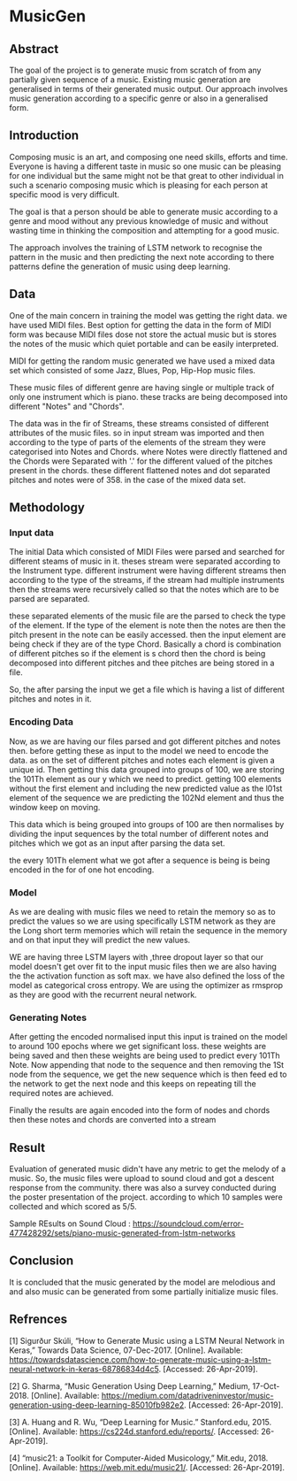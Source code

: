 # MusicGen

## Abstract
The goal of the project is to generate music from scratch of from any partially given sequence of a music. Existing music generation are generalised in terms of their generated music output. Our approach involves music generation according to a specific genre or also in a generalised form.

## Introduction
Composing music is an art, and composing one need skills, efforts and time. Everyone is having a different taste in music so one music can be pleasing for one individual but the same might not be that great to other individual in such a scenario composing music which is pleasing for each person at specific mood is very difficult.

The goal is that a person should be able to generate music according to a genre and mood without any previous knowledge of music and without wasting time in thinking the composition and attempting for a good music.

The approach involves the training of LSTM network to recognise the pattern in the music and then predicting the next note according to there patterns define the generation of music using deep learning.

## Data

One of the main concern in training the model was getting the right data. we have used MIDI files. Best option for getting the data in the form of MIDI form was because MIDI files dose not store the actual music but is stores the notes of the music which quiet portable and can be easily interpreted.

MIDI for getting the random music generated we have used a mixed data set which consisted of some Jazz, Blues, Pop, Hip-Hop music files.

These music files of different genre are having single or multiple track of only one instrument which is piano. these tracks are being decomposed into different "Notes" and "Chords". 

The data was in the fir of Streams, these streams consisted of different attributes of the music files. so in input stream was imported and then according to the type of parts of the elements of the stream they were categorised into Notes and Chords. where Notes were directly flattened and the Chords were Separated with '.' for the different valued of the pitches present in the chords. these different flattened notes and dot separated pitches and notes were of 358. in the case of the mixed data set.

## Methodology

### Input data

The initial Data which consisted of MIDI Files were parsed and searched for different steams of music in it. theses stream were separated according to the Instrument type. different instrument were having different streams then according to the type of the streams, if the stream had multiple instruments then the streams were recursively called so that the notes which are to be parsed are separated.

these separated elements of the music file are the parsed to check the type of the element. If the type of the element is note then the notes are then the pitch present in the note can be easily accessed. then the input element are being check if they are of the type Chord. Basically a chord is combination of different pitches so if the element is s chord then the chord is being decomposed into different pitches and thee pitches are being stored in a file.

So, the after parsing the input we get a file which is having a list of different pitches and notes in it.

### Encoding Data

Now, as we are having our files parsed and got different pitches and notes then. before getting these as input to the model we need to encode the data. as on the set of different pitches and notes each element is given a unique id. Then getting this data grouped into groups of 100, we are storing the 101Th element as our y which we need to predict. getting 100 elements without the first element and including the new predicted value as the l01st element of the sequence we are predicting the 102Nd element and thus the window keep on moving. 

This data which is being grouped into groups of 100 are then normalises by dividing the input sequences by the total number of different notes and pitches which we got as an input after parsing the data set.

the every 101Th element what we got after a sequence is being is being encoded in the for of one hot encoding.

### Model

As we are dealing with music files we need to retain the memory so as to predict the values so we are using specifically LSTM network as they are the Long short term memories which will retain the sequence in the memory and on that input they will predict the new values.

WE are having three LSTM layers with ,three dropout layer so that our model doesn't get over fit to the input music files then we are also having the the activation function as soft max. we have also defined the loss of the model as categorical cross entropy. We are using the optimizer as rmsprop as they are good with the recurrent neural network.

### Generating Notes

After getting the encoded normalised input this input is trained on the model to around 100 epochs where we get significant loss. these weights are being saved and then these  weights are being used to predict every 101Th Note. Now appending that node to the sequence and then removing the 1St node from the sequence, we get the new sequence which is then feed ed to the network to get the next node and this keeps on repeating till the required notes are achieved.

Finally the results are again encoded into the form of nodes and chords then these notes and chords are converted into a stream



## Result

Evaluation of generated music didn't have any metric to get the melody of a music. So, the music files were upload to sound cloud and got a descent response from the community. there was also a survey conducted during the poster presentation of the project. according to which 10 samples were collected and which scored as 5/5.

Sample REsults on Sound Cloud : https://soundcloud.com/error-477428292/sets/piano-music-generated-from-lstm-networks

## Conclusion

It is concluded that the music generated by the model are melodious and and also music can be generated from some partially initialize music files.

## Refrences


[1]
Sigurður Skúli, “How to Generate Music using a LSTM Neural Network in Keras,” Towards Data Science, 07-Dec-2017. [Online]. Available: https://towardsdatascience.com/how-to-generate-music-using-a-lstm-neural-network-in-keras-68786834d4c5. [Accessed: 26-Apr-2019].

[2]
G. Sharma, “Music Generation Using Deep Learning,” Medium, 17-Oct-2018. [Online]. Available: https://medium.com/datadriveninvestor/music-generation-using-deep-learning-85010fb982e2. [Accessed: 26-Apr-2019].

[3]
A. Huang and R. Wu, “Deep Learning for Music.” Stanford.edu, 2015. [Online]. Available: https://cs224d.stanford.edu/reports/. [Accessed: 26-Apr-2019].

[4]
“music21: a Toolkit for Computer-Aided Musicology,” Mit.edu, 2018. [Online]. Available: https://web.mit.edu/music21/. [Accessed: 26-Apr-2019].

